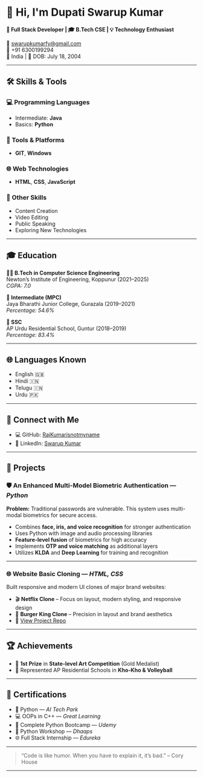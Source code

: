 # 👋 Hi, I'm Dupati Swarup Kumar  
**🎯 Full Stack Developer | 🎓 B.Tech CSE | 💡 Technology Enthusiast**

📧 swarupkumarfy@gmail.com  
📱 +91 6300199294  
📍 India | 📅 DOB: July 18, 2004  

---

## 🛠️ Skills & Tools

### 💻 Programming Languages
- Intermediate: **Java**
- Basics: **Python**

### 🧰 Tools & Platforms
- **GIT**, **Windows**

### 🌐 Web Technologies
- **HTML**, **CSS**, **JavaScript**

### 🎨 Other Skills
- Content Creation  
- Video Editing  
- Public Speaking  
- Exploring New Technologies  

---

## 🎓 Education

**👨‍🎓 B.Tech in Computer Science Engineering**  
Newton’s Institute of Engineering, Koppunur (2021–2025)  
*CGPA: 7.0*

**🏫 Intermediate (MPC)**  
Jaya Bharathi Junior College, Gurazala (2019–2021)  
*Percentage: 54.6%*

**🏫 SSC**  
AP Urdu Residential School, Guntur (2018–2019)  
*Percentage: 83.4%*

---

## 🌐 Languages Known
- English 🇬🇧  
- Hindi 🇮🇳  
- Telugu 🇮🇳  
- Urdu 🇵🇰  

---

## 🔗 Connect with Me
- 💻 GitHub: [RajKumarisnotmyname](https://github.com/RajKumarisnotmyname)  
- 💼 LinkedIn: [Swarup Kumar](https://www.linkedin.com/in/Swarup-Kumar)

---

## 💼 Projects

### 🛡️ An Enhanced Multi-Model Biometric Authentication — *Python*
**Problem:** Traditional passwords are vulnerable. This system uses multi-modal biometrics for secure access.  
- Combines **face, iris, and voice recognition** for stronger authentication  
- Uses Python with image and audio processing libraries  
- **Feature-level fusion** of biometrics for high accuracy  
- Implements **OTP and voice matching** as additional layers  
- Utilizes **KLDA** and **Deep Learning** for training and recognition  

---

### 🌐 Website Basic Cloning — *HTML, CSS*
Built responsive and modern UI clones of major brand websites:  
- 🎬 **Netflix Clone** – Focus on layout, modern styling, and responsive design  
- 🍔 **Burger King Clone** – Precision in layout and brand aesthetics  
- 🔗 [View Project Repo](https://github.com/RajKumarisnotmyname/Website-Basic-Cloning)

---

## 🏆 Achievements
- 🥇 **1st Prize** in **State-level Art Competition** (Gold Medalist)  
- 🏐 Represented AP Residential Schools in **Kho-Kho & Volleyball**

---

## 📜 Certifications
- 🐍 Python — *AI Tech Park*  
- 💻 OOPs in C++ — *Great Learning*  
- 📘 Complete Python Bootcamp — *Udemy*  
- 🧠 Python Workshop — *Dhaaps*  
- 🌐 Full Stack Internship — *Edureka*

---

> “Code is like humor. When you have to explain it, it’s bad.” – Cory House

---

